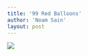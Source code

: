 ```yaml
---
title: '99 Red Balloons'
author: 'Noam Sain'
layout: post
---
```


![](https://3.bp.blogspot.com/_8aN4krk1nsk/TG_GYsaTQEI/AAAAAAAAAdg/Y_lMFR2M8Bs/s1024/20100325.jpg)
